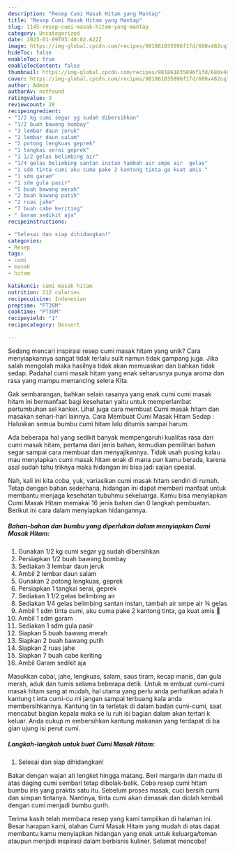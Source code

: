 ```yaml
---
description: "Resep Cumi Masak Hitam yang Mantap"
title: "Resep Cumi Masak Hitam yang Mantap"
slug: 1145-resep-cumi-masak-hitam-yang-mantap
category: Uncategorized
date: 2023-01-09T03:40:02.622Z
image: https://img-global.cpcdn.com/recipes/981861035896f1fd/680x482cq70/cumi-masak-hitam-foto-resep-utama.jpg
hideToc: false
enableToc: true
enableTocContent: false
thumbnail: https://img-global.cpcdn.com/recipes/981861035896f1fd/680x482cq70/cumi-masak-hitam-foto-resep-utama.jpg
cover: https://img-global.cpcdn.com/recipes/981861035896f1fd/680x482cq70/cumi-masak-hitam-foto-resep-utama.jpg
author: Admin
authorAv: notfound
ratingvalue: 3
reviewcount: 20
recipeingredient:
- "1/2 kg cumi segar yg sudah dibersihkan"
- "1/2 buah bawang bombay"
- "3 lembar daun jeruk"
- "2 lembar daun salam"
- "2 potong lengkuas geprek"
- "1 tangkai serai geprek"
- "1 1/2 gelas belimbing air"
- "1/4 gelas belimbing santan instan tambah air smpe air  gelas"
- "1 sdm tinta cumi aku cuma pake 2 kantong tinta ga kuat amis "
- "1 sdm garam"
- "1 sdm gula pasir"
- "5 buah bawang merah"
- "2 buah bawang putih"
- "2 ruas jahe"
- "7 buah cabe keriting"
- " Garam sedikit aja"
recipeinstructions:

- "Selesai dan siap dihidangkan!"
categories:
- Resep
tags:
- cumi
- masak
- hitam

katakunci: cumi masak hitam 
nutrition: 212 calories
recipecuisine: Indonesian
preptime: "PT26M"
cooktime: "PT30M"
recipeyield: "1"
recipecategory: Dessert

---
```





Sedang mencari inspirasi resep cumi masak hitam yang unik? Cara menyiapkannya sangat tidak terlalu sulit namun tidak gampang juga. Jika salah mengolah maka hasilnya tidak akan memuaskan dan bahkan tidak sedap. Padahal cumi masak hitam yang enak seharusnya punya aroma dan rasa yang mampu memancing selera Kita.





Gak sembarangan, bahkan selain rasanya yang enak cumi cumi masak hitam ini bermanfaat bagi kesehatan yaitu untuk memperlambat pertumbuhan sel kanker. Lihat juga cara membuat Cumi masak hitam dan masakan sehari-hari lainnya. Cara Membuat Cumi Masak Hitam Sedap : Haluskan semua bumbu cumi hitam lalu ditumis sampai harum.

Ada beberapa hal yang sedikit banyak mempengaruhi kualitas rasa dari cumi masak hitam, pertama dari jenis bahan, kemudian pemilihan bahan segar sampai cara membuat dan menyajikannya. Tidak usah pusing kalau mau menyiapkan cumi masak hitam enak di mana pun kamu berada, karena asal sudah tahu triknya maka hidangan ini bisa jadi sajian spesial.






Nah, kali ini kita coba, yuk, variasikan cumi masak hitam sendiri di rumah. Tetap dengan bahan sederhana, hidangan ini dapat memberi manfaat untuk membantu menjaga kesehatan tubuhmu sekeluarga. Kamu bisa menyiapkan Cumi Masak Hitam memakai 16 jenis bahan dan 0 langkah pembuatan. Berikut ini cara dalam menyiapkan hidangannya.

<!--inarticleads1-->

##### Bahan-bahan dan bumbu yang diperlukan dalam menyiapkan Cumi Masak Hitam:

1. Gunakan 1/2 kg cumi segar yg sudah dibersihkan
1. Persiapkan 1/2 buah bawang bombay
1. Sediakan 3 lembar daun jeruk
1. Ambil 2 lembar daun salam
1. Gunakan 2 potong lengkuas, geprek
1. Persiapkan 1 tangkai serai, geprek
1. Sediakan 1 1/2 gelas belimbing air
1. Sediakan 1/4 gelas belimbing santan instan, tambah air smpe air ¾ gelas
1. Ambil 1 sdm tinta cumi, aku cuma pake 2 kantong tinta, ga kuat amis 🤣
1. Ambil 1 sdm garam
1. Sediakan 1 sdm gula pasir
1. Siapkan 5 buah bawang merah
1. Siapkan 2 buah bawang putih
1. Siapkan 2 ruas jahe
1. Siapkan 7 buah cabe keriting
1. Ambil  Garam sedikit aja


Masukkan cabai, jahe, lengkuas, salam, saus tiram, kecap manis, dan gula merah, aduk dan tumis selama beberapa detik. Untuk m embuat cumi-cumi masak hitam sang at mudah, hal utama yang perlu anda perhatikan adala h kantung t inta cumi-cu mi jangan sampai terbuang kala anda membersihkannya. Kantung tin ta terletak di dalam badan cumi-cumi, saat mencabut bagian kepala maka se lu ruh isi bagian dalam akan tertari k keluar. Anda cukup m embersihkan kantung makanan yang terdapat di ba gian ujung isi perut cumi. 

<!--inarticleads2-->

##### Langkah-langkah untuk buat Cumi Masak Hitam:


1. Selesai dan siap dihidangkan!

Bakar dengan wajan ati lengket hingga matang. Beri margarin dan madu di atas daging cumi sembari tetap dibolak-balik. Coba resep cumi hitam bumbu iris yang praktis satu itu. Sebelum proses masak, cuci bersih cumi dan simpan tintanya. Nantinya, tinta cumi akan dimasak dan diolah kembali dengan cumi menjadi bumbu gurih. 

Terima kasih telah membaca resep yang kami tampilkan di halaman ini. Besar harapan kami, olahan Cumi Masak Hitam yang mudah di atas dapat membantu kamu menyiapkan hidangan yang enak untuk keluarga/teman ataupun menjadi inspirasi dalam berbisnis kuliner. Selamat mencoba!
